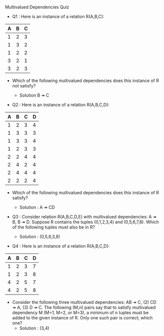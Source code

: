 Multivalued Dependencies Quiz
  - Q1 : Here is an instance of a relation R(A,B,C):

  | A  | B  | C  |
  | -- | -- | -- |                          
  | 1  | 2  | 3  |
  | 1  | 3  | 2  |
  | 1  | 2  | 2  |
  | 3  | 2  | 1  |
  | 3  | 2  | 3  |

  - Which of the following multivalued dependencies does this instance of R not satisfy?
    - Solution B ↠ C

  - Q2 : Here is an instance of a relation R(A,B,C,D):

  | A  | B  | C  | D  |
  | -- | -- | -- | -- |                      
  | 1  | 2  | 3  | 4  |
  | 1  | 3  | 3  | 3  |
  | 1  | 3  | 3  | 4  |
  | 1  | 2  | 3  | 3  |
  | 2  | 2  | 4  | 4  |
  | 2  | 4  | 2  | 4  |
  | 2  | 4  | 4  | 4  |
  | 2  | 2  | 2  | 4  |

  - Which of the following multivalued dependencies does this instance of R satisfy?
    - Solution : A ↠ CD

  - Q3 : Consider relation R(A,B,C,D,E) with multivalued dependencies: A ↠ B, B ↠ D. Suppose R contains the tuples (0,1,2,3,4) and (0,5,6,7,8). Which of the following tuples must also be in R?
    - Solution : (0,5,6,3,8)

  - Q4 : Here is an instance of a relation R(A,B,C,D):

  | A  | B  | C  | D  |
  | -- | -- | -- | -- |                      
  | 1  | 2  | 3  | 7  |
  | 1  | 2  | 3  | 8  |
  | 4  | 2  | 5  | 7  |
  | 4  | 2  | 5  | 8  |

  - Consider the following three multivalued dependencies: AB ↠ C, (2) CD ↠ A, (3) D ↠ C. The following (M,n) pairs say that to satisfy multivalued dependency M (M=1, M=2, or M=3), a minimum of n tuples must be added to the given instance of R. Only one such pair is correct; which one?
    - Solution : (3,4)

